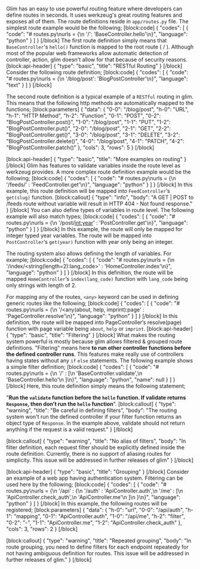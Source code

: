Glim has an easy to use powerful routing feature where developers can define routes in seconds. It uses werkzeug's great routing features and exposes all of them. The route definitions reside in `app/routes.py` file. The simplest route example would be the following;
[block:code]
{
  "codes": [
    {
      "code": "# routes.py\nurls = {\n    '/': 'BaseController.hello'\n}",
      "language": "python"
    }
  ]
}
[/block]
The first route definition simply means that `BaseController`'s `hello()` function is mapped to the root route ( / ). Although most of the popular web frameworks allow automatic detection of controller, action, glim doesn't allow for that because of security reasons.
[block:api-header]
{
  "type": "basic",
  "title": "RESTful Routing"
}
[/block]
Consider the following route definition;
[block:code]
{
  "codes": [
    {
      "code": "# routes.py\nurls = {\n    '/blog/post': 'BlogPostController'\n}",
      "language": "text"
    }
  ]
}
[/block]

The second route definition is a typical example of a `RESTful` routing in glim. This means that the following http methods are automatically mapped to the functions;
[block:parameters]
{
  "data": {
    "0-0": "/blog/post",
    "h-0": "URL",
    "h-1": "HTTP Method",
    "h-2": "Function",
    "0-1": "POST",
    "0-2": "BlogPostController.post()",
    "1-0": "/blog/post",
    "1-1": "PUT",
    "1-2": "BlogPostController.put()",
    "2-0": "/blog/post",
    "2-1": "GET",
    "2-2": "BlogPostController.get()",
    "3-0": "/blog/post",
    "3-1": "DELETE",
    "3-2": "BlogPostController.delete()",
    "4-0": "/blog/post",
    "4-1": "PATCH",
    "4-2": "BlogPostController.patch()"
  },
  "cols": 3,
  "rows": 5
}
[/block]

[block:api-header]
{
  "type": "basic",
  "title": "More examples on routing"
}
[/block]
Glim has features to validate variables inside the route level as werkzeug provides. A more complex route definition example would be the following;
[block:code]
{
  "codes": [
    {
      "code": "# routes.py\nurls = {\n    '/feeds/<slug>' : 'FeedController.get'\n}",
      "language": "python"
    }
  ]
}
[/block]
In this example, this route definition will be mapped into `FeedController`‘s `get(slug)` function.
[block:callout]
{
  "type": "info",
  "body": "A GET | POST to /feeds route without <slug> variable will result in HTTP 404 - Not found response."
}
[/block]
You can also define types of variables in route level. The following example will also match types;
[block:code]
{
  "codes": [
    {
      "code": "# routes.py\nurls = {\n    '/post/<int:year>' : 'PostController.get'\n}",
      "language": "python"
    }
  ]
}
[/block]
 In this example, the route will only be mapped for integer typed year variables. The route will be mapped into `PostController`‘s `get(year)` function with year only being an integer.

The routing system also allows defining the length of variables. For example;
[block:code]
{
  "codes": [
    {
      "code": "# routes.py\nurls = {\n    '/index/<string(length=2):lang_code>' : 'HomeController.index'\n}",
      "language": "python"
    }
  ]
}
[/block]
In this definition, the route will be mapped `HomeController`‘s `index(lang_code)` function with `lang_code` being only strings with length of 2.

For mapping any of the routes, `<any>` keyword can be used in defining generic routes like the following;
[block:code]
{
  "codes": [
    {
      "code": "# routes.py\nurls = {\n    '/<any(about, help, imprint):page' : 'PageController.resolve'\n}",
      "language": "python"
    }
  ]
}
[/block]
In this definition, the route will be mapped into PageController‘s resolve(page) function with page variable being `about`, `help` or `imprint`.
[block:api-header]
{
  "type": "basic",
  "title": "Filtering"
}
[/block]
What makes the routing system powerful is mostly because glim allows filtered & grouped route definitions. "Filtering" means here **to run other controller functions before the defined controller runs**. This features make really use of controllers having states without any `if` `else` statements. The following example shows a simple filter definition;
[block:code]
{
  "codes": [
    {
      "code": "# routes.py\nurls = {\n    '/' : [\n        'BaseController.validate',\n        'BaseController.hello'\n    ]\n}",
      "language": "python",
      "name": null
    }
  ]
}
[/block]
Here, this route definition simply means the following statement;

"**Run the `validate` function before the `hello` function. If validate returns `Response`, then don't run the `hello` function**".
[block:callout]
{
  "type": "warning",
  "title": "Be careful in defining filters",
  "body": "The routing system won't run the defined controller if your filter function returns an object type of `Response`. In the example above, validate should not return anything if the request is a valid request."
}
[/block]

[block:callout]
{
  "type": "warning",
  "title": "No alias of filters",
  "body": "In filter definition, each request filter should be explicitly defined inside the route definition. Currently, there is no support of aliasing routes for simplicity. This issue will be addressed in further releases of glim"
}
[/block]

[block:api-header]
{
  "type": "basic",
  "title": "Grouping"
}
[/block]
Consider an example of a web app having authentication system. Filtering can be used here by the following;
[block:code]
{
  "codes": [
    {
      "code": "# routes.py\nurls = {\n    '/api' : {\n        '/auth' : 'ApiController.auth',\n        '/me' : [\n            'ApiController.check_auth',\n            'ApiController.me'\n        ]\n    }\n}",
      "language": "python"
    }
  ]
}
[/block]
In this example, the following routes will be registered;
[block:parameters]
{
  "data": {
    "h-0": "url",
    "0-0": "/api/auth",
    "h-1": "mapping",
    "0-1": "ApiController.auth",
    "1-0": "/api/me",
    "h-2": "filter",
    "0-2": "-",
    "1-1": "ApiController.me",
    "1-2": "ApiController.check_auth"
  },
  "cols": 3,
  "rows": 2
}
[/block]

[block:callout]
{
  "type": "warning",
  "title": "Repeated grouping",
  "body": "In route grouping, you need to define filters for each endpoint repeatedly for not having ambiguous definition for routes. This issue will be addressed in further releases of glim."
}
[/block]